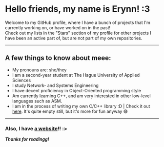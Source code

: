# Hello friends, my name is Erynn! :3
Welcome to my GitHub profile, where I have a bunch of projects that I'm currently working on, or have worked on in the past!  
Check out my lists in the "Stars" section of my profile for other projects I have been an active part of, but are not part of my own repositories.

---

## A few things to know about meee:
- My pronouns are: she/they
- I am a second-year student at The Hague University of Applied Sciences
- I study Network- and Systems Engineering
- I have decent proficiency in Object-Oriented programming style
- Am currently learning C++, and am very interested in other low-level languages such as ASM.
- I am in the process of writing my own C/C++ library :D | Check it out [here](https://github.com/foorpyxof/fpxlibc). It's quite empty still, but it's more for fun anyway 😅

---

### Also, I have [a website](https://goodgirl.dev)!! :>
***Thanks for readingg!***

<!--
**foorpyxof/foorpyxof** is a ✨ _special_ ✨ repository because its `README.md` (this file) appears on your GitHub profile.

Here are some ideas to get you started:

- 🔭 I’m currently working on ...
- 🌱 I’m currently learning ...
- 👯 I’m looking to collaborate on ...
- 🤔 I’m looking for help with ...
- 💬 Ask me about ...
- 📫 How to reach me: ...
- 😄 Pronouns: ...
- ⚡ Fun fact: ...
-->
